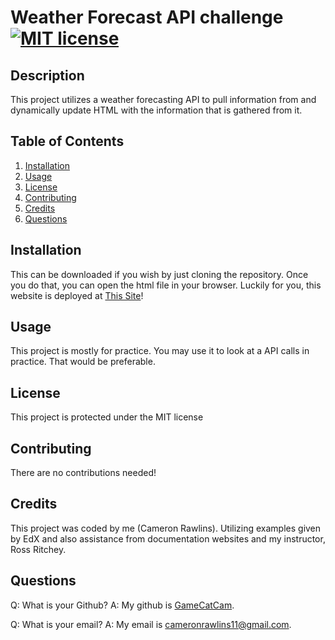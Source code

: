 # Weather Forecast API challenge [![MIT license](https://img.shields.io/badge/License-MIT-blue.svg)](https://lbesson.mit-license.org/)

## Description

This project utilizes a weather forecasting API to pull information from and dynamically update HTML with the information that is gathered from it.

## Table of Contents

1. [Installation](#installation)
2. [Usage](#usage)
3. [License](#license)
4. [Contributing](#contributing)
5. [Credits](#credits)
6. [Questions](#questions)

## Installation

This can be downloaded if you wish by just cloning the repository. Once you do that, you can open the html file in your browser. Luckily for you, this website is deployed at [This Site](https://glacial-refuge-64830-5b26cd1a184a.herokuapp.com)!

## Usage

This project is mostly for practice. You may use it to look at a API calls in practice. That would be preferable.

## License

This project is protected under the MIT license

## Contributing

There are no contributions needed!

## Credits

This project was coded by me (Cameron Rawlins). Utilizing examples given by EdX and also assistance from documentation websites and my instructor, Ross Ritchey.

## Questions

Q: What is your Github? A: My github is [GameCatCam](www.github.com/GameCatCam).

Q: What is your email? A: My email is cameronrawlins11@gmail.com.
